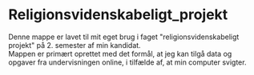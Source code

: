 # Religionsvidenskabeligt_projekt
Denne mappe er lavet til mit eget brug i faget "religionsvidenskabeligt projekt" på 2. semester af min kandidat.   
Mappen er primært oprettet med det formål, at jeg kan tilgå data og opgaver fra undervisningen online, i tilfælde af, at min computer svigter.  
